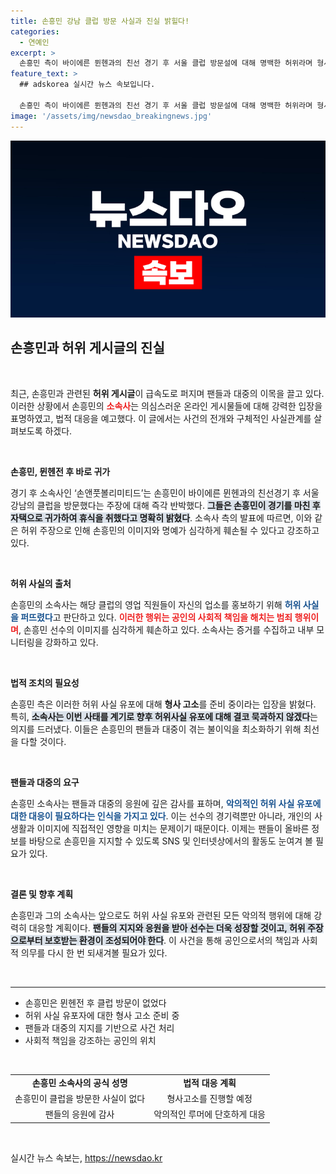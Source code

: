 ```yaml
---
title: 손흥민 강남 클럽 방문 사실과 진실 밝힐다!
categories:
  - 연예인
excerpt: >
  손흥민 측이 바이에른 뮌헨과의 친선 경기 후 서울 클럽 방문설에 대해 명백한 허위라며 형사 고소를 예고했다. 이들은 악의적인 루머 유포를 더 이상 묵과하지 않겠다고 경고하며 강력한 법적 조치를 취할 계획이다.
feature_text: >
  ## adskorea 실시간 뉴스 속보입니다.

  손흥민 측이 바이에른 뮌헨과의 친선 경기 후 서울 클럽 방문설에 대해 명백한 허위라며 형사 고소를 예고했다. 이들은 악의적인 루머 유포를 더 이상 묵과하지 않겠다고 경고하며 강력한 법적 조치를 취할 계획이다.
image: '/assets/img/newsdao_breakingnews.jpg'
---
```


<p><img src="/assets/img/newsdao_breakingnews.jpg" alt="adskorea 속보" /></p>

<h2 data-ke-size="size26">손흥민과 허위 게시글의 진실</h2>

<p data-ke-size="size16">&nbsp;</p>

<p>최근, 손흥민과 관련된 <b>허위 게시글</b>이 급속도로 퍼지며 팬들과 대중의 이목을 끌고 있다. 이러한 상황에서 손흥민의 <b><span style="color: #ee2323;">소속사</span></b>는 의심스러운 온라인 게시물들에 대해 강력한 입장을 표명하였고, 법적 대응을 예고했다. 이 글에서는 사건의 전개와 구체적인 사실관계를 살펴보도록 하겠다.</p>

<p data-ke-size="size16">&nbsp;</p>

<p><strong>손흥민, 뮌헨전 후 바로 귀가</strong></p>

<p>경기 후 소속사인 ‘손앤풋볼리미티드’는 손흥민이 바이에른 뮌헨과의 친선경기 후 서울 강남의 클럽을 방문했다는 주장에 대해 즉각 반박했다. <b><span style="background-color: #21538527;">그들은 손흥민이 경기를 마친 후 자택으로 귀가하여 휴식을 취했다고 명확히 밝혔다</span></b>. 소속사 측의 발표에 따르면, 이와 같은 허위 주장으로 인해 손흥민의 이미지와 명예가 심각하게 훼손될 수 있다고 강조하고 있다.</p>

<p data-ke-size="size16">&nbsp;</p>

<p><strong>허위 사실의 출처</strong></p>

<p>손흥민의 소속사는 해당 클럽의 영업 직원들이 자신의 업소를 홍보하기 위해 <b><span style="color: #1a5490;">허위 사실을 퍼뜨렸다</span></b>고 판단하고 있다. <b><span style="color: #ee2323;">이러한 행위는 공인의 사회적 책임을 해치는 범죄 행위이며</span></b>, 손흥민 선수의 이미지를 심각하게 훼손하고 있다. 소속사는 증거를 수집하고 내부 모니터링을 강화하고 있다.</p>

<p data-ke-size="size16">&nbsp;</p>

<p><strong>법적 조치의 필요성</strong></p>

<p>손흥민 측은 이러한 허위 사실 유포에 대해 <b>형사 고소</b>를 준비 중이라는 입장을 밝혔다. 특히, <b><span style="background-color: #21538527;">소속사는 이번 사태를 계기로 향후 허위사실 유포에 대해 결코 묵과하지 않겠다</span></b>는 의지를 드러냈다. 이들은 손흥민의 팬들과 대중이 겪는 불이익을 최소화하기 위해 최선을 다할 것이다.</p>

<p data-ke-size="size16">&nbsp;</p>

<p><strong>팬들과 대중의 요구</strong></p>

<p>손흥민 소속사는 팬들과 대중의 응원에 깊은 감사를 표하며, <b><span style="color: #1a5490;">악의적인 허위 사실 유포에 대한 대응이 필요하다는 인식을 가지고 있다</span></b>. 이는 선수의 경기력뿐만 아니라, 개인의 사생활과 이미지에 직접적인 영향을 미치는 문제이기 때문이다. 이제는 팬들이 올바른 정보를 바탕으로 손흥민을 지지할 수 있도록 SNS 및 인터넷상에서의 활동도 눈여겨 볼 필요가 있다.</p>

<p data-ke-size="size16">&nbsp;</p>

<p><strong>결론 및 향후 계획</strong></p>

<p>손흥민과 그의 소속사는 앞으로도 허위 사실 유포와 관련된 모든 악의적 행위에 대해 강력히 대응할 계획이다. <b><span style="background-color: #21538527;">팬들의 지지와 응원을 받아 선수는 더욱 성장할 것이고, 허위 주장으로부터 보호받는 환경이 조성되어야 한다</span></b>. 이 사건을 통해 공인으로서의 책임과 사회적 의무를 다시 한 번 되새겨볼 필요가 있다.</p>

<p data-ke-size="size16">&nbsp;</p>

<hr />

<ul>
<li>손흥민은 뮌헨전 후 클럽 방문이 없었다</li>
<li>허위 사실 유포자에 대한 형사 고소 준비 중</li>
<li>팬들과 대중의 지지를 기반으로 사건 처리</li>
<li>사회적 책임을 강조하는 공인의 위치</li>
</ul>

<p data-ke-size="size16">&nbsp;</p>

<table style="width: 100%;">
<tr>
<td style="text-align: center; height: 17px;"><b>손흥민 소속사의 공식 성명</b></td>
<td style="text-align: center; height: 17px;"><b>법적 대응 계획</b></td>
</tr>
<tr>
<td style="text-align: center; height: 17px;">손흥민이 클럽을 방문한 사실이 없다</td>
<td style="text-align: center; height: 17px;">형사고소를 진행할 예정</td>
</tr>
<tr>
<td style="text-align: center; height: 17px;">팬들의 응원에 감사</td>
<td style="text-align: center; height: 17px;">악의적인 루머에 단호하게 대응</td>
</tr>
</table>

<p data-ke-size="size16">&nbsp;</p>
실시간 뉴스 속보는, <a href="https://newsdao.kr" rel="dofollow">https://newsdao.kr</a>


